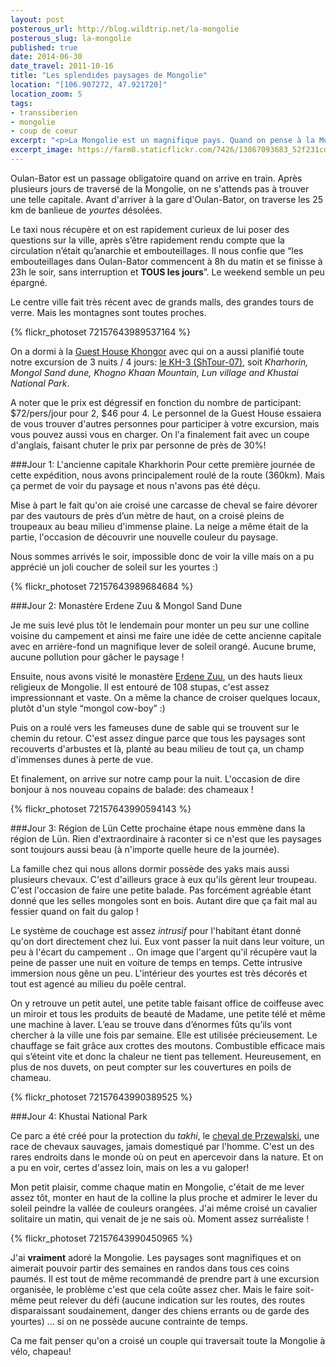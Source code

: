 ```yaml
---
layout: post
posterous_url: http://blog.wildtrip.net/la-mongolie
posterous_slug: la-mongolie
published: true
date: 2014-06-30
date_travel: 2011-10-16
title: "Les splendides paysages de Mongolie"
location: "[106.907272, 47.921720]"
location_zoom: 5
tags:
- transsiberien
- mongolie
- coup de coeur
excerpt: "<p>La Mongolie est un magnifique pays. Quand on pense à la Mongolie, on a forcément en tête d'immenses étendues de paysages à couper le souffle, parsemé de yourtes blanches, ces jeunes mongols montés à cru sur leurs chevaux entrain de rassembler leur bétail, le désert de Gobi, etc .. Et c'est le cas, c'est splendide.</p><p>Ça l'est une fois passé la capitale, Oulan-Bator. Répulsive, pas du tout attirante et avec un sentiment d'insécurité quand on s'y promène, la première image que vous aurez de la Mongolie ne vous donnera pas envie de rester plus longtemps dans la capitale ...</p>"
excerpt_image: https://farm8.staticflickr.com/7426/13867093683_52f231cd2c_c.jpg
---
```


Oulan-Bator est un passage obligatoire quand on arrive en train. Après plusieurs jours de traversé de la Mongolie, on ne s'attends pas à trouver une telle capitale. Avant d'arriver à la gare d'Oulan-Bator, on traverse les 25 km de banlieue de _yourtes_ désolées.

Le taxi nous récupère et on est rapidement curieux de lui poser des questions sur la ville, après s’être rapidement rendu compte que la circulation n’était qu’anarchie et embouteillages. Il nous confie que “les embouteillages dans Oulan-Bator commencent à 8h du matin et se finisse à 23h le soir, sans interruption et **TOUS les jours**”. Le weekend semble un peu épargné.

Le centre ville fait très récent avec de grands malls, des grandes tours de verre. Mais les montagnes sont toutes proches.

{% flickr_photoset 72157643989537164 %}

On a dormi à la [Guest House Khongor](http://www.khongor-expedition.com/index.php?option=com_content&view=category&layout=blog&id=98&Itemid=57) avec qui on a aussi planifié toute notre excursion de 3 nuits / 4 jours: [le KH-3 (ShTour-07)](http://www.khongor-expedition.com/index.php?option=com_content&view=category&layout=blog&id=89&Itemid=60), soit _Kharhorin, Mongol Sand dune,  Khogno Khaan Mountain, Lun village and Khustai National Park_.

A noter que le prix est dégressif en fonction du nombre de participant: $72/pers/jour pour 2, $46 pour 4. Le personnel de la Guest House essaiera de vous trouver d'autres personnes pour participer à votre excursion, mais vous pouvez aussi vous en charger. On l'a finalement fait avec un coupe d'anglais, faisant chuter le prix par personne de près de 30%!

###Jour 1: L'ancienne capitale Kharkhorin
Pour cette première journée de cette expédition, nous avons principalement roulé de la route (360km). Mais ça permet de voir du paysage et nous n'avons pas été déçu.

Mise à part le fait qu'on aie croisé une carcasse de cheval se faire dévorer par des vautours de près d’un mètre de haut, on a croisé pleins de troupeaux au beau milieu d'immense plaine. La neige a même était de la partie, l'occasion de découvrir une nouvelle couleur du paysage.

Nous sommes arrivés le soir, impossible donc de voir la ville mais on a pu apprécié un joli coucher de soleil sur les yourtes :)

{% flickr_photoset 72157643989684684 %}

###Jour 2: Monastère Erdene Zuu & Mongol Sand Dune

Je me suis levé plus tôt le lendemain pour monter un peu sur une colline voisine du campement et ainsi me faire une idée de cette ancienne capitale avec en arrière-fond un magnifique lever de soleil orangé. Aucune brume, aucune pollution pour gâcher le paysage !

Ensuite, nous avons visité le monastère [Erdene Zuu](http://fr.wikipedia.org/wiki/Erdene_Zuu), un des hauts lieux religieux de Mongolie. Il est entouré de 108 stupas, c'est assez impressionnant et vaste. On a même la chance de croiser quelques locaux, plutôt d'un style “mongol cow-boy” :)

Puis on a roulé vers les fameuses dune de sable qui se trouvent sur le chemin du retour. C'est assez dingue parce que tous les paysages sont recouverts d'arbustes et là, planté au beau milieu de tout ça, un champ d'immenses dunes à perte de vue.

Et finalement, on arrive sur notre camp pour la nuit. L'occasion de dire bonjour à nos nouveau copains de balade: des chameaux !

{% flickr_photoset 72157643990594143 %}

###Jour 3: Région de Lün
Cette prochaine étape nous emmène dans la région de Lün. Rien d'extraordinaire à raconter si ce n'est que les paysages sont toujours aussi beau (à n'importe quelle heure de la journée).

La famille chez qui nous allons dormir possède des yaks mais aussi plusieurs chevaux. C'est d'ailleurs grace à eux qu'ils gèrent leur troupeau. C'est l'occasion de faire une petite balade. Pas forcément agréable étant donné que les selles mongoles sont en bois. Autant dire que ça fait mal au fessier quand on fait du galop !

Le système de couchage est assez _intrusif_ pour l'habitant étant donné qu'on dort directement chez lui. Eux vont passer la nuit dans leur voiture, un peu à l'écart du campement .. On image que l'argent qu'il récupère vaut la peine de passer une nuit en voiture de temps en temps. Cette intrusive immersion nous gêne un peu. L'intérieur des yourtes est très décorés et tout est agencé au milieu du poêle central.

On y retrouve un petit autel, une petite table faisant office de coiffeuse avec un miroir et tous les produits de beauté de Madame, une petite télé et même une machine à laver. L’eau se trouve dans d’énormes fûts qu’ils vont chercher à la ville une fois par semaine. Elle est utilisée précieusement. Le chauffage se fait grâce aux crottes des moutons. Combustible efficace mais qui s’éteint vite et donc la chaleur ne tient pas tellement. Heureusement, en plus de nos duvets, on peut compter sur les couvertures en poils de chameau.

{% flickr_photoset 72157643990389525 %}

###Jour 4: Khustai National Park

Ce parc a été créé pour la protection du _takhi_, le [cheval de Przewalski](http://fr.wikipedia.org/wiki/Cheval_de_Przewalski), une race de chevaux sauvages, jamais domestiqué par l'homme. C'est un des rares endroits dans le monde où on peut en apercevoir dans la nature. Et on a pu en voir, certes d'assez loin, mais on les a vu galoper!

Mon petit plaisir, comme chaque matin en Mongolie, c'était de me lever assez tôt, monter en haut de la colline la plus proche et admirer le lever du soleil peindre la vallée de couleurs orangées. J'ai même croisé un cavalier solitaire un matin, qui venait de je ne sais où. Moment assez surréaliste !

{% flickr_photoset 72157643990450965 %}

J'ai **vraiment** adoré la Mongolie. Les paysages sont magnifiques et on aimerait pouvoir partir des semaines en randos dans tous ces coins paumés. Il est tout de même recommandé de prendre part à une excursion organisée, le problème c'est que cela coûte assez cher. Mais le faire soit-même peut relever du défi (aucune indication sur les routes, des routes disparaissant soudainement, danger des chiens errants ou de garde des yourtes) ... si on ne possède aucune contrainte de temps.

Ca me fait penser qu'on a croisé un couple qui traversait toute la Mongolie à vélo, chapeau!
